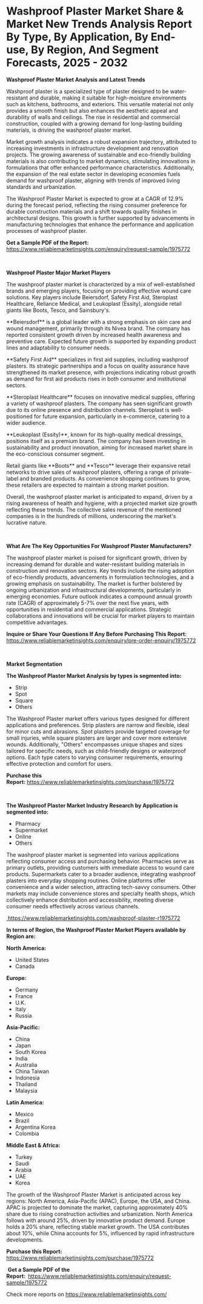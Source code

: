 <p><h1>Washproof Plaster Market Share & Market New Trends Analysis Report By Type, By Application, By End-use, By Region, And Segment Forecasts, 2025 - 2032</h1></p><p><strong>Washproof Plaster Market Analysis and Latest Trends</strong></p>
<p><p>Washproof plaster is a specialized type of plaster designed to be water-resistant and durable, making it suitable for high-moisture environments such as kitchens, bathrooms, and exteriors. This versatile material not only provides a smooth finish but also enhances the aesthetic appeal and durability of walls and ceilings. The rise in residential and commercial construction, coupled with a growing demand for long-lasting building materials, is driving the washproof plaster market.</p><p>Market growth analysis indicates a robust expansion trajectory, attributed to increasing investments in infrastructure development and renovation projects. The growing awareness of sustainable and eco-friendly building materials is also contributing to market dynamics, stimulating innovations in formulations that offer enhanced performance characteristics. Additionally, the expansion of the real estate sector in developing economies fuels demand for washproof plaster, aligning with trends of improved living standards and urbanization.</p><p>The Washproof Plaster Market is expected to grow at a CAGR of 12.9% during the forecast period, reflecting the rising consumer preference for durable construction materials and a shift towards quality finishes in architectural designs. This growth is further supported by advancements in manufacturing technologies that enhance the performance and application processes of washproof plaster.</p></p>
<p><strong>Get a Sample PDF of the Report:&nbsp;</strong> <a href="https://www.reliablemarketinsights.com/enquiry/request-sample/1975772?utm_campaign=2100&utm_medium=2&utm_source=Github&utm_content=ia&utm_term=08022025&utm_id=washproof-plaster">https://www.reliablemarketinsights.com/enquiry/request-sample/1975772</a></p>
<p>&nbsp;</p>
<p><strong>Washproof Plaster Major Market Players</strong></p>
<p><p>The washproof plaster market is characterized by a mix of well-established brands and emerging players, focusing on providing effective wound care solutions. Key players include Beiersdorf, Safety First Aid, Steroplast Healthcare, Reliance Medical, and Leukoplast (Essity), alongside retail giants like Boots, Tesco, and Sainsbury's.</p><p>**Beiersdorf** is a global leader with a strong emphasis on skin care and wound management, primarily through its Nivea brand. The company has reported consistent growth driven by increased health awareness and preventive care. Expected future growth is supported by expanding product lines and adaptability to consumer needs.</p><p>**Safety First Aid** specializes in first aid supplies, including washproof plasters. Its strategic partnerships and a focus on quality assurance have strengthened its market presence, with projections indicating robust growth as demand for first aid products rises in both consumer and institutional sectors.</p><p>**Steroplast Healthcare** focuses on innovative medical supplies, offering a variety of washproof plasters. The company has seen significant growth due to its online presence and distribution channels. Steroplast is well-positioned for future expansion, particularly in e-commerce, catering to a wider audience.</p><p>**Leukoplast (Essity)**, known for its high-quality medical dressings, positions itself as a premium brand. The company has been investing in sustainability and product innovation, aiming for increased market share in the eco-conscious consumer segment.</p><p>Retail giants like **Boots** and **Tesco** leverage their expansive retail networks to drive sales of washproof plasters, offering a range of private-label and branded products. As convenience shopping continues to grow, these retailers are expected to maintain a strong market position.</p><p>Overall, the washproof plaster market is anticipated to expand, driven by a rising awareness of health and hygiene, with a projected market size growth reflecting these trends. The collective sales revenue of the mentioned companies is in the hundreds of millions, underscoring the market's lucrative nature.</p></p>
<p>&nbsp;</p>
<p><strong>What Are The Key Opportunities For Washproof Plaster Manufacturers?</strong></p>
<p><p>The washproof plaster market is poised for significant growth, driven by increasing demand for durable and water-resistant building materials in construction and renovation sectors. Key trends include the rising adoption of eco-friendly products, advancements in formulation technologies, and a growing emphasis on sustainability. The market is further bolstered by ongoing urbanization and infrastructural developments, particularly in emerging economies. Future outlook indicates a compound annual growth rate (CAGR) of approximately 5-7% over the next five years, with opportunities in residential and commercial applications. Strategic collaborations and innovations will be crucial for market players to maintain competitive advantages.</p></p>
<p><strong>Inquire or Share Your Questions If Any Before Purchasing This Report:</strong> <a href="https://www.reliablemarketinsights.com/enquiry/pre-order-enquiry/1975772?utm_campaign=2100&utm_medium=2&utm_source=Github&utm_content=ia&utm_term=08022025&utm_id=washproof-plaster">https://www.reliablemarketinsights.com/enquiry/pre-order-enquiry/1975772</a></p>
<p>&nbsp;</p>
<p><strong>Market Segmentation</strong></p>
<p><strong>The Washproof Plaster Market Analysis by types is segmented into:</strong></p>
<p><ul><li>Strip</li><li>Spot</li><li>Square</li><li>Others</li></ul></p>
<p><p>The Washproof Plaster market offers various types designed for different applications and preferences. Strip plasters are narrow and flexible, ideal for minor cuts and abrasions. Spot plasters provide targeted coverage for small injuries, while square plasters are larger and cover more extensive wounds. Additionally, "Others" encompasses unique shapes and sizes tailored for specific needs, such as child-friendly designs or waterproof options. Each type caters to varying consumer requirements, ensuring effective protection and comfort for users.</p></p>
<p><strong>Purchase this Report:&nbsp;</strong><a href="https://www.reliablemarketinsights.com/purchase/1975772?utm_campaign=2100&utm_medium=2&utm_source=Github&utm_content=ia&utm_term=08022025&utm_id=washproof-plaster">https://www.reliablemarketinsights.com/purchase/1975772</a></p>
<p>&nbsp;</p>
<p><strong>The Washproof Plaster Market Industry Research by Application is segmented into:</strong></p>
<p><ul><li>Pharmacy</li><li>Supermarket</li><li>Online</li><li>Others</li></ul></p>
<p><p>The washproof plaster market is segmented into various applications reflecting consumer access and purchasing behavior. Pharmacies serve as primary outlets, providing customers with immediate access to wound care products. Supermarkets cater to a broader audience, integrating washproof plasters into everyday shopping routines. Online platforms offer convenience and a wider selection, attracting tech-savvy consumers. Other markets may include convenience stores and specialty health shops, which collectively enhance distribution and accessibility, meeting diverse consumer needs effectively across various channels.</p></p>
<p><a href="https://www.reliablemarketinsights.com/washproof-plaster-r1975772?utm_campaign=2100&utm_medium=2&utm_source=Github&utm_content=ia&utm_term=08022025&utm_id=washproof-plaster">&nbsp;https://www.reliablemarketinsights.com/washproof-plaster-r1975772</a></p>
<p><strong>In terms of Region, the Washproof Plaster Market Players available by Region are:</strong></p>
<p>
    <p> <strong> North America: </strong>
        <ul>
            <li>United States</li>
            <li>Canada</li>
        </ul>
        </p> 
    <p> <strong> Europe: </strong>
        <ul>
            <li>Germany</li>
            <li>France</li>
            <li>U.K.</li>
            <li>Italy</li>
            <li>Russia</li>
        </ul>
        </p> 
    <p> <strong> Asia-Pacific: </strong>
        <ul>
            <li>China</li>
            <li>Japan</li>
            <li>South Korea</li>
            <li>India</li>
            <li>Australia</li>
            <li>China Taiwan</li>
            <li>Indonesia</li>
            <li>Thailand</li>
            <li>Malaysia</li>
        </ul>
        </p> 
    <p> <strong> Latin America: </strong>
        <ul>
            <li>Mexico</li>
            <li>Brazil</li>
            <li>Argentina Korea</li>
            <li>Colombia</li>
        </ul>
        </p> 
    <p> <strong> Middle East & Africa: </strong>
        <ul>
            <li>Turkey</li>
            <li>Saudi</li>
            <li>Arabia</li>
            <li>UAE</li>
            <li>Korea</li>
        </ul>
    </p>
    </p>
<p><p>The growth of the Washproof Plaster Market is anticipated across key regions: North America, Asia-Pacific (APAC), Europe, the USA, and China. APAC is projected to dominate the market, capturing approximately 40% share due to rising construction activities and urbanization. North America follows with around 25%, driven by innovative product demand. Europe holds a 20% share, reflecting stable market growth. The USA contributes about 10%, while China accounts for 5%, influenced by rapid infrastructure developments.</p></p>
<p><strong>Purchase this Report: </strong><a href="https://www.reliablemarketinsights.com/purchase/1975772?utm_campaign=2100&utm_medium=2&utm_source=Github&utm_content=ia&utm_term=08022025&utm_id=washproof-plaster">https://www.reliablemarketinsights.com/purchase/1975772</a></p>
<p>&nbsp;<strong>Get a Sample PDF of the Report:&nbsp;&nbsp;</strong><a href="https://www.reliablemarketinsights.com/enquiry/request-sample/1975772?utm_campaign=2100&utm_medium=2&utm_source=Github&utm_content=ia&utm_term=08022025&utm_id=washproof-plaster">https://www.reliablemarketinsights.com/enquiry/request-sample/1975772</a></p>
<p><strong></strong></p>
<p>Check more reports on <a href="https://www.reliablemarketinsights.com/?utm_campaign=2100&utm_medium=2&utm_source=Github&utm_content=ia&utm_term=08022025&utm_id=washproof-plaster">https://www.reliablemarketinsights.com/</a></p>